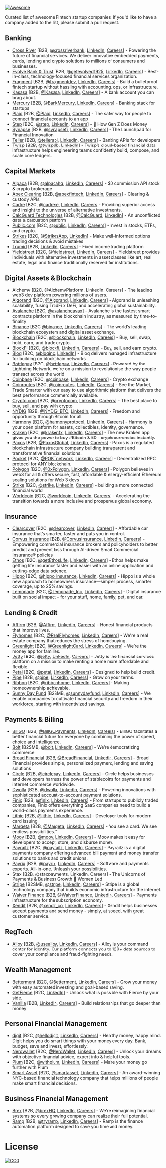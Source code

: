 [![Awesome](https://awesome.re/badge.svg)](https://awesome.re)

Curated list of awesome Fintech startup companies. If you'd like to have a company added to the list, please submit a pull request.

## Banking

- [Cross River](https://crossriver.com/) [B2B, [@crossriverbank](https://twitter.com/crossriverbank), [LinkedIn](https://www.linkedin.com/company/cross-river-bank/), [Careers](https://crossriver.com/careers)] - Powering the future of financial services. We deliver innovative embedded payments, cards, lending and crypto solutions to millions of consumers and businesses.
- [Evolve Bank & Trust](https://www.getevolved.com/) [B2B, [@getevolved1925](https://twitter.com/getevolved1925), [LinkedIn](https://www.linkedin.com/company/evolve-bank-&-trust/), [Careers](https://recruiting2.ultipro.com/EVO1002EVBT/JobBoard/5aea2b6d-bf7e-4cfc-8295-2498ec46f8b9/)] - Best-in-class, technology-focused financial services organization.
- [Fragment](https://fragment.dev/) [B2B, [@fragmentdev](https://twitter.com/fragmentdev), [LinkedIn](https://www.linkedin.com/company/fragmentdev/), [Careers](https://jobs.ashbyhq.com/fragment)] - Build a bulletproof fintech startup without hassling with accounting, ops, or infrastructure.
- [Kasasa](https://www.kasasa.com) [B2B, [@Kasasa](https://twitter.com/Kasasa), [LinkedIn](https://www.linkedin.com/company/kasasa/), [Careers](https://www.kasasa.com/careers)] - A bank account you can brag about.
- [Mercury](https://mercury.com/) [B2B, [@BankMercury](https://twitter.com/BankMercury), [LinkedIn](https://www.linkedin.com/company/mercuryhq/), [Careers](https://mercury.com/jobs)] - Banking stack for startups
- [Plaid](https://plaid.com) [B2B, [@Plaid](https://twitter.com/Plaid), [LinkedIn](https://www.linkedin.com/company/plaid-/), [Careers](https://plaid.com/careers/)] - The safer way for people to connect financial accounts to an app
- [Step](https://www.step.com/) [B2C, [@step](https://twitter.com/step), [LinkedIn](https://www.linkedin.com/company/stepmobile/), [Careers](https://www.step.com/careers)] - 🙌 How Gen Z Does Money
- [Synapse](https://synapsefi.com/) [B2B, [@synapsefi](https://twitter.com/synapsefi), [LinkedIn](https://www.linkedin.com/company/synapsepay/), [Careers](https://synapsefi.com/careers)] - The Launchpad for Financial Innovation
- [Teller](https://teller.io/) [B2B, [@tellerapi](https://twitter.com/tellerapi), [LinkedIn](https://www.linkedin.com/company/teller-inc/), [Careers](https://jobs.lever.co/teller)] - Banking APIs for developers
- [Twisp](https://www.twisp.com/) [B2B, [@twispdb](https://twitter.com/twispdb), [LinkedIn](https://www.linkedin.com/company/twispdb/)] - Twisp’s cloud-based financial data infrastructure helps engineering teams confidently build, compose, and scale core ledgers.

## Capital Markets

- [Alpaca](https://alpaca.markets/) [B2B, [@alpacahq](https://twitter.com/alpacahq), [LinkedIn](https://www.linkedin.com/company/alpacadb-inc-/), [Careers](https://alpaca.markets/hiring#alpaca-hiring)] - $0 commission API stock & crypto brokerage
- [Apex Clearing](https://www.apexclearing.com/) [B2B, [@apexfintech](https://twitter.com/apexfintech), [LinkedIn](https://www.linkedin.com/company/apex-fintech/), [Careers](https://careers.peak6.com/all-openings#/)] - Clearing & custody APIs
- [Cadre](https://cadre.com/) [B2C, [@cadrere](https://twitter.com/cadrere), [LinkedIn](https://www.linkedin.com/company/cadrere/), [Careers](https://boards.greenhouse.io/cadre) - Providing superior access and insight to the universe of alternative investments.
- [CalcGuard Technologies](https://www.calcguard.com/) [B2B, [@CalcGuard](https://twitter.com/CalcGuard), [LinkedIn](https://www.linkedin.com/company/calcguard-technologies/)] - An unconflicted data & calcuation platform
- [Public.com](https://public.com/) [B2C, [@public](https://twitter.com/public), [LinkedIn](https://www.linkedin.com/company/publichello/), [Careers](https://public.com/careers)] - Invest in stocks, ETFs, and crypto.
- [Strikes](https://www.trystrikes.com/) [B2C, [@StrikesApp](https://twitter.com/StrikesApp), [LinkedIn](https://www.linkedin.com/company/strikesapp/)] - Make well-informed options trading decisions & avoid mistakes
- [Trumid](https://www.trumid.com/) [B2B, [LinkedIn](https://www.linkedin.com/company/trumid/), [Careers](https://www.trumid.com/careers/)] - Fixed income trading platform
- [Yieldstreet](https://www.yieldstreet.com/) [B2C, [@Yieldstreet](https://twitter.com/Yieldstreet), [LinkedIn](https://www.linkedin.com/company/yieldstreet-inc/), [Careers](https://jobs.lever.co/yieldstreet)] - Yieldstreet provides individuals with alternative investments in asset classes like art, real estate, legal and finance traditionally reserved for institutions.

## Digital Assets & Blockchain

- [Alchemy](https://www.alchemy.com/) [B2C, [@AlchemyPlatform](https://twitter.com/AlchemyPlatform), [LinkedIn](https://www.linkedin.com/company/alchemyinc/), [Careers](https://jobs.lever.co/alchemy)] - The leading web3 dev platform powering millions of users.
- [Algorand](https://www.algorand.com/) [B2C, [@Algorand](https://twitter.com/Algorand), [LinkedIn](https://www.linkedin.com/company/algorand/), [Careers](https://www.algorand.com/about/careers/our-jobs)] - Algorand is unleashing scalability, fusing TradFi x DeFi, and accelerating global sustainability.
- [Avalanche](https://www.avax.network/) [B2C, [@avalancheavax](https://twitter.com/avalancheavax)] - Avalanche is the fastest smart contracts platform in the blockchain industry, as measured by time-to-finality
- [Binance](https://www.binance.com) [B2C [@binance](https://twitter.com/binance), [LinkedIn](https://www.linkedin.com/company/binance/), [Careers](https://www.binance.com/en/careers/job-openings?team=All)] - The world’s leading blockchain ecosystem and digital asset exchange.
- [Blockchain](https://www.blockchain.com/) [B2C, [@blockchain](https://twitter.com/blockchain), [LinkedIn](https://www.linkedin.com/company/blockchain/), [Careers](https://www.blockchain.com/careers)] - Buy, sell, swap, hold, earn, and trade crypto.
- [BlockFi](https://blockfi.com/) [B2C, [@blockfi](https://twitter.com/blockfi), [LinkedIn](https://www.linkedin.com/company/blockfi/), [Careers](https://boards.greenhouse.io/blockfi)] - Buy, sell, and earn crypto.
- [Bloq](https://www.bloq.com/) [B2C, [@bloqinc](https://twitter.com/bloqinc), [LinkedIn](https://www.linkedin.com/company/bloq-inc/)] - Bloq delivers managed infrastructure for building on blockchain networks
- [Bottlepay](https://bottlepay.com/) [B2C, [@bottlepay](https://twitter.com/bottlepay), [LinkedIn](https://www.linkedin.com/company/bottlepay/), [Careers](https://bottlepay.com/jobs)] - Powered by the Lightning Network, we're on a mission to revolutionise the way people transact across the world
- [Coinbase](https://www.coinbase.com/) [B2C, [@coinbase](https://twitter.com/coinbase), [LinkedIn](https://www.linkedin.com/company/coinbase/), [Careers](https://www.coinbase.com/careers/positions)] - Crypto exchange
- [Coinroutes](https://coinroutes.com/) [B2C, [@coinroutes](https://twitter.com/coinroutes), [LinkedIn](https://www.linkedin.com/company/coinroutes/), [Careers](https://coinroutes-inc.breezy.hr/)] - See the Market, Trade Smarter with our easy to use algorithmic platform that delivers the best performance commercially available.
- [Crypto.com](https://crypto.com/) [B2C, [@cryptocom](https://twitter.com/cryptocom), [LinkedIn](https://www.linkedin.com/company/cryptocom/), [Careers](https://crypto.com/us/careers)] - The best place to buy, sell, and pay with crypto
- [NYDIG](https://nydig.com/) [B2B, [@NYDIG_BTC](https://twitter.com/NYDIG_BTC), [LinkedIn](https://www.linkedin.com/company/nydig/), [Careers](https://boards.greenhouse.io/nydig)] - Freedom and opportunity through Bitcoin for all.
- [Harmony](https://www.harmony.one/) [B2C, [@harmonyprotocol](https://twitter.com/harmonyprotocol), [LinkedIn](https://www.linkedin.com/company/harmony-one/), [Careers](https://open.harmony.one/yearn-for-vast-and-endless-sea)] - Harmony is your open platform for assets, collectibles, identity, governance.
- [Kraken](https://www.kraken.com/) [B2C, [@krakenfx](https://twitter.com/krakenfx), [LinkedIn](https://www.linkedin.com/company/krakenfx/), [Careers](https://jobs.lever.co/kraken)] - The new Kraken app gives you the power to buy #Bitcoin & 50+ cryptocurrencies instantly.
- [Paxos](https://paxos.com/) [B2B, [@PaxosGlobal](https://twitter.com/PaxosGlobal), [LinkedIn](https://www.linkedin.com/company/paxos/), [Careers](https://paxos.com/careers/)] - Paxos is a regulated blockchain infrastructure company building transparent and transformative financial solutions.
- [Pocket](https://www.pokt.network/) [B2C, [@POKTnetwork](https://twitter.com/POKTnetwork), [LinkedIn](https://www.linkedin.com/company/pocket-network/), [Careers](https://angel.co/company/pocket-network/jobs)] - Decentralized RPC protocol for ANY blockchain.
- [Polygon](https://polygon.technology/) [B2C, [@0xPolygon](https://twitter.com/0xPolygon), [LinkedIn](https://www.linkedin.com/company/0xpolygon/), [Careers](https://polygon.technology/careers)] - Polygon believes in web3 for all & offers secure, fast, affordable & energy-efficient Ethereum scaling solutions for Web 3 devs
- [Strike](https://strike.me/) [B2C, [@strike](https://twitter.com/strike), [LinkedIn](https://www.linkedin.com/company/joinstrike/), [Careers](https://strike.me/en/jobs)] - building a more connected financial world
- [Worldcoin](https://worldcoin.org/) [B2C, [@worldcoin](https://twitter.com/worldcoin), [LinkedIn](https://www.linkedin.com/company/worldcoinfoundation/), [Careers](https://worldcoin.org/careers)] - Accelerating the transition towards a more inclusive and prosperous global economy.

## Insurance

- [Clearcover](https://www.clearcover.com) [B2C, [@clearcover](https://twitter.com/clearcover), [LinkedIn](https://www.linkedin.com/company/clearcover-inc./), [Careers](https://clearcover.com/careers/)] - Affordable car insurance that’s smarter, faster and puts you in control.
- [Corvus Insurance](https://www.corvusinsurance.com/) [B2B, [@CorvusInsurance](https://twitter.com/CorvusInsurance), [LinkedIn](https://www.linkedin.com/company/corvusinsurance/), [Careers](https://www.corvusinsurance.com/careers)] - Empowering commercial insurance brokers and policyholders to better predict and prevent loss through AI-driven Smart Commercial Insurance® policies
- [Ethos](https://www.ethoslife.com/) [B2C, [@getEthosLife](https://twitter.com/getEthosLife), [LinkedIn](https://www.linkedin.com/company/ethoslife/), [Careers](https://www.ethoslife.com/careers/#careers)] - Ethos helps make getting life insurance faster and easier with an online application and cutting-edge data science.
- [Hippo](https://www.hippo.com/) [B2C, [@hippo_insurance](https://twitter.com/hippo_insurance), [LinkedIn](https://www.linkedin.com/company/hippo-insurance/), [Careers](https://www.hippo.com/careers)] - Hippo is a whole new approach to homeowners insurance—simpler process, smarter coverage, up to 25% savings.
- [Lemonade](https://www.lemonade.com/) [B2C, [@Lemonade_Inc](https://twitter.com/Lemonade_Inc), [LinkedIn](https://www.linkedin.com/company/lemonade-inc-/), [Careers](https://makers.lemonade.com/)] - Digital insurance built on social impact – for your stuff, home, family, pet, and car.

## Lending & Credit

- [Affirm](https://www.affirm.com/) [B2B, [@Affirm](https://twitter.com/Affirm), [LinkedIn](https://www.linkedin.com/company/affirm/), [Careers](https://www.affirm.com/careers#openings)] - Honest financial products that improve lives.
- [Flyhomes](https://www.flyhomes.com/) [B2C, [@RealFlyhomes](https://twitter.com/RealFlyHomes), [LinkedIn](https://www.linkedin.com/company/flyhomes/), [Careers](https://www.flyhomes.com/careers)] - We're a real estate company that reduces the stress of homebuying.
- [Greenlight](https://greenlight.com/) [B2C, [@GreenlightCard](https://twitter.com/GreenlightCard), [LinkedIn](https://www.linkedin.com/company/greenlightcard/), [Careers](https://greenlight.com/careers/#careersDropdown)] - We’re the money app for families.
- [Jetty](https://www.jetty.com/) [B2C, [@jetty](https://twitter.com/jetty), [LinkedIn](https://www.linkedin.com/company/jetty./), [Careers](https://www.jetty.com/careers#open-roles)] - Jetty is the financial services platform on a mission to make renting a home more affordable and flexible.
- [Petal](https://www.petalcard.com/) [B2C, [@petal](https://twitter.com/petal), [LinkedIn](https://www.linkedin.com/company/petalcard/), [Careers](https://jobs.lever.co/petalcard)] - Designed to help build credit.
- [Pipe](https://pipe.com/) [B2B, [@pipe](https://twitter.com/pipe), [LinkedIn](https://www.linkedin.com/company/pipetechnologies/), [Careers](https://pipe.com/careers#open-roles)] - Grow on your terms.
- [Ribbon](https://www.ribbonhome.com/) [B2C, [@ribbonhome](https://twitter.com/ribbonhome), [LinkedIn](https://www.linkedin.com/company/ribbonhome/), [Careers](https://www.ribbonhome.com/careers)] - Making homeownership achievable.
- [Sunny Day Fund](https://sunnydayfund.com/) [B2SMB, [@sunnydayfund](https://twitter.com/sunnydayfund), [LinkedIn](https://www.linkedin.com/company/sunnydayfund/), [Careers](https://sunnydayfund.com/careers/)] - We enable companies to cultivate financial security and freedom in their workforce, starting with incentivized savings.

## Payments & Billing

- [BillGO](https://www.billgo.com/) [B2B, [@BillGOPayments](https://twitter.com/BillGOPayments), [LinkedIn](https://www.linkedin.com/company/billgopayments/), [Careers](https://www.billgo.com/join-us)] - BillGO facilitates a better financial future for everyone by combining the power of speed, choice and intelligence.
- [Bolt](https://www.bolt.com/) [B2SMB, [@bolt](https://twitter.com/bolt), [LinkedIn](https://www.linkedin.com/company/bolt-com/), [Careers](https://www.bolt.com/careers/)] - We’re democratizing commerce
- [Bread Financial](https://www.breadfinancial.com/) [B2B, [@BreadFinancial](https://twitter.com/BreadFinancial), [LinkedIn](https://www.linkedin.com/company/bread-financial/), [Careers](https://www.breadfinancial.com/en/who-we-are/careers.html)] - Bread Financial provides simple, personalized payment, lending and saving solutions
- [Circle](https://www.circle.com/) [B2B, [@circlepay](https://twitter.com/circlepay), [LinkedIn](https://www.linkedin.com/company/circle-internet-financial/), [Careers](https://www.circle.com/en/careers)] - Circle helps businesses and developers harness the power of stablecoins for payments and internet commerce worldwide.
- [Dwolla](https://www.dwolla.com/) [B2B, [@dwolla](https://twitter.com/dwolla), [LinkedIn](https://www.linkedin.com/company/dwolla/), [Careers](https://www.dwolla.com/careers/#jobs)] - Powering innovations with sophisticated account-to-account payment solutions.
- [Finix](https://www.finixpayments.com/) [B2B, [@finix](https://twitter.com/finix), [LinkedIn](https://www.linkedin.com/company/finix-payments/), [Careers](https://www.finixpayments.com/careers/)] - From startups to publicly traded companies, Finix offers everything SaaS companies need to build a world-class payments experience.
- [Lithic](https://lithic.com/) [B2B, [@lithic](https://twitter.com/lithic), [LinkedIn](https://www.linkedin.com/company/lithic/), [Careers](https://boards.greenhouse.io/lithic)] - Developer tools for modern card issuing
- [Marqeta](https://www.marqeta.com/) [B2B, [@Marqeta](https://twitter.com/Marqeta), [LinkedIn](https://www.linkedin.com/company/marqeta/), [Careers](https://www.marqeta.com/company/careers/all-jobs)] - You see a card. We see endless possibilities.™
- [Moov](https://moov.io) [B2B, [@moov](https://twitter.com/moov), [LinkedIn](https://www.linkedin.com/company/moov-io/), [Careers](https://moov.io/careers/#open-roles)] - Moov makes it easy for developers to accept, store, and disburse money.
- [Payrailz](https://www.payrailz.com/) [B2C, [@payrailz](https://twitter.com/payrailz), [LinkedIn](https://www.linkedin.com/company/payrailz/), [Careers](https://www.payrailz.com/careers/)] - Payrailz is a digital payments company offering advanced bill payment and money transfer solutions to banks and credit unions.
- [Payrix](https://www.payrix.com/) [B2B, [@payrix](https://twitter.com/payrix), [LinkedIn](https://www.linkedin.com/company/payrix/), [Careers](https://www.indeed.com/cmp/Payrix-3/jobs)] - Software and payments experts. All-in-one. Unleash your possibilities.
- [Stax](https://staxpayments.com/) [B2B, [@staxpayments](https://twitter.com/staxpayments), [LinkedIn](https://www.linkedin.com/company/staxpayments/), [Careers](https://apply.workable.com/fatt-merchant/#jobs)] - The Unicorns of Payments & Business Growth 🦄 Women Led
- [Stripe](https://www.stripe.com) [B2SMB, [@stripe](https://twitter.com/stripe), [LinkedIn](https://www.linkedin.com/company/stripe/), [Careers](https://stripe.com/jobs/search)] - Stripe is a global technology company that builds economic infrastructure for the internet.
- [Waiver Finance](https://www.waiverfinance.com/) [B2B, [@WaiverFinance](https://twitter.com/WaiverFinance), [LinkedIn](https://www.linkedin.com/company/waiverfinance/), [Careers](https://www.waiverfinance.com/jobs/)] - Payments infrastructure for the subscription economy.
- [Xendit](https://www.xendit.co/) [B2B, [@xendit_co](https://twitter.com/xendit_co), [LinkedIn](https://www.linkedin.com/company/xendit/), [Careers](https://www.xendit.co/en/careers/job-opening/)] - Xendit helps businesses accept payments and send money - simply, at speed, with great customer service.

## RegTech

- [Alloy](https://www.alloy.com/) [B2B, [@usealloy](https://twitter.com/usealloy), [LinkedIn](https://www.linkedin.com/company/alloy-apis/), [Careers](https://www.alloy.com/about/jobs#openings)] - Alloy is your command center for identity. Our platform connects you to 120+ data sources to cover your compliance and fraud-fighting needs.

## Wealth Management

- [Betterment](https://www.betterment.com/) [B2C, [@Betterment](https://twitter.com/Betterment), [LinkedIn](https://www.linkedin.com/company/betterment/), [Careers](https://www.betterment.com/careers/current-openings)] - Grow your money with easy automated investing and goal-based saving.
- [GetFierce](https://www.getfierce.com/) [B2C, [LinkedIn](https://www.linkedin.com/company/getfierce/about/)] - Unlock what is possible with Fierce by your side.
- [Vanilla](https://www.justvanilla.com/) [B2B, [LinkedIn](https://www.linkedin.com/company/justvanilla/), [Careers](https://www.justvanilla.com/careers)] - Build relationships that go deeper than money

## Personal Financial Management

- [digit](https://digit.co/) [B2C, [@hellodigit](https://twitter.com/hellodigit), [LinkedIn](https://www.linkedin.com/company/digit-co/), [Careers](https://digit.co/careers)] - Healthy money, happy mind. Digit helps you do smart things with your money every day. Bank, budget, save and invest, effortlessly.
- [Nerdwallet](https://www.nerdwallet.com/) [B2C, [@NerdWallet](https://twitter.com/NerdWallet), [LinkedIn](https://www.linkedin.com/company/nerdwallet/), [Careers](https://www.nerdwallet.com/careers/teams)] - Unlock your dreams with objective financial advice, expert info & helpful tools.
- [Plum](https://withplum.com/) [B2C, [@withplum](https://twitter.com/withplum), [LinkedIn](https://www.linkedin.com/company/plum-fintech/), [Careers](https://apply.workable.com/withplum/#jobs)] - Make your money go further with Plum
- [Smart Asset](https://smartasset.com/) [B2C, [@smartasset](https://twitter.com/smartasset), [LinkedIn](https://www.linkedin.com/company/smartasset-com/), [Careers](https://smartasset.com/careers)] - An award-winning NYC-based financial technology company that helps millions of people make smart financial decisions.

## Business Financial Management

- [Brex](https://www.brex.com/) [B2B, [@brexHQ](https://twitter.com/brexHQ), [LinkedIn](https://www.linkedin.com/company/brexhq/), [Careers](https://www.brex.com/careers/)] - We’re reimagining financial systems so every growing company can realize their full potential.
- [Ramp](https://ramp.com/) [B2B, [@tryramp](https://twitter.com/tryramp), [LinkedIn](https://www.linkedin.com/company/ramp/), [Careers](https://ramp.com/careers)] - Ramp is the finance automation platform designed to save you time and money.

# License

[![CC0](http://i.creativecommons.org/p/zero/1.0/88x31.png)](http://creativecommons.org/publicdomain/zero/1.0/)
